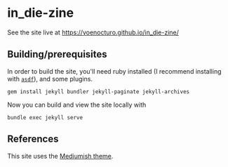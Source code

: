 # in_die-zine

See the site live at https://voenocturo.github.io/in_die-zine/

## Building/prerequisites

In order to build the site, you'll need ruby installed (I recommend installing with [`asdf`](https://asdf-vm.com/)), and some plugins.

```
gem install jekyll bundler jekyll-paginate jekyll-archives
```

Now you can build and view the site locally with

```
bundle exec jekyll serve
```

## References

This site uses the [Mediumish theme](https://www.wowthemes.net/mediumish-free-jekyll-template/).
